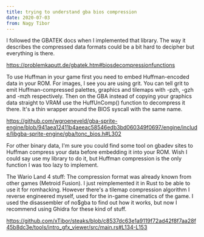 ```yaml
---
title: trying to understand gba bios compression
date: 2020-07-03
from: Nagy Tibor
---
```

I followed the GBATEK docs when I implemented that library. The way it
describes the compressed data formats could be a bit hard to decipher
but everything is there.

https://problemkaputt.de/gbatek.htm#biosdecompressionfunctions

To use Huffman in your game first you need to embed Huffman-encoded
data in your ROM. For images, I see you are using grit. You can tell
grit to emit Huffman-compressed palettes, graphics and tilemaps with
-pzh, -gzh and -mzh respectively. Then on the GBA instead of copying
your graphics data straight to VRAM use the HuffUnComp() function to
decompress it there. It's a thin wrapper around the BIOS syscall with
the same name.

https://github.com/wgroeneveld/gba-sprite-engine/blob/941aea12411b4aeeac58546edb3bd060349f0697/engine/include/libgba-sprite-engine/gba/tonc_bios.h#L302

For other binary data, I'm sure you could find some tool on gbadev
sites to Huffman compress your data before embedding it into your ROM.
Wish I could say use my library to do it, but Huffman compression is
the only function I was too lazy to implement.

The Wario Land 4 stuff: The compression format was already known from
other games (Metroid Fusion). I just reimplemented it in Rust to be
able to use it for romhacking. However there's a tilemap compression
algorithm I reverse engineered myself, used for the in-game cinematics
of the game. I used the disassembler of no$gba to find out how it
works, but now I recommend using Ghidra for these kind of stuff.

https://github.com/xTibor/steaks/blob/c8537dc63e1a9119f72ad42f8f7aa28f45b8dc3e/tools/intro_gfx_viewer/src/main.rs#L134-L153
